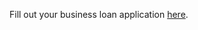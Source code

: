 Fill out your business loan application [here](https://crynchie.github.io/Inclass-Business-Loan-Form/).
